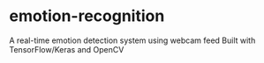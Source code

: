 # emotion-recognition
A real-time emotion detection system using webcam feed Built with TensorFlow/Keras and OpenCV
